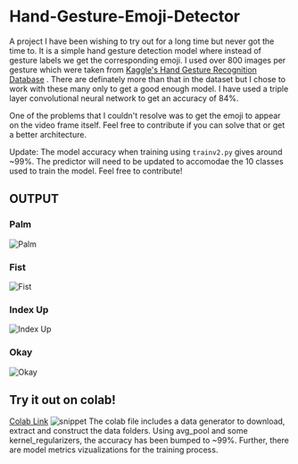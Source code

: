 # Hand-Gesture-Emoji-Detector

A project I have been wishing to try out for a long time but never got the time to. It is a simple hand gesture detection model where instead of gesture labels we get the corresponding emoji. I used over 800 images per gesture which were taken from [Kaggle's Hand Gesture Recognition Database](https://www.kaggle.com/gti-upm/leapgestrecog) . There are definately more than that in the dataset but I chose to work with these many only to get a good enough model. I have used a triple layer convolutional neural network to get an accuracy of 84%.

One of the problems that I couldn't resolve was to get the emoji to appear on the video frame itself. Feel free to contribute if you can solve that or get a better architecture.

Update: The model accuracy when training using `trainv2.py` gives around ~99%. The predictor will need to be updated to accomodae the 10 classes used to train the model. Feel free to contribute!

## OUTPUT

### Palm
![Palm](SS/palm.PNG)

### Fist
![Fist](SS/fist.PNG)

### Index Up
![Index Up](SS/index.PNG)

### Okay
![Okay](SS/okay.PNG)

## Try it out on colab!
[Colab Link](https://colab.research.google.com/github/iishipatel/Hand-Gesture-Emoji-Detector/blob/master/Model%20training%2C%20evaluation%20and%20explanation.ipynb)
![snippet](https://colab.research.google.com/assets/colab-badge.svg)
The colab file includes a data generator to download, extract and construct the data folders.
Using avg_pool and some kernel_regularizers, the accuracy has been bumped to ~99%.
Further, there are model metrics vizualizations for the training process.

